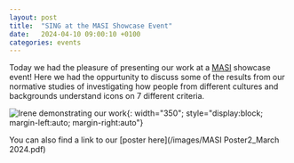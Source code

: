 ```yaml
---
layout: post
title:  "SING at the MASI Showcase Event"
date:   2024-04-10 09:00:10 +0100
categories: events
---
```


Today we had the pleasure of presenting our work at a [MASI](https://www.swansea.ac.uk/masi/) showcase event! Here we had the oppurtunity to discuss some of the results from our normative studies of investigating how people from different cultures and backgrounds understand icons on 7 different criteria. 

![Irene demonstrating our work](/images/masi-showcase-irene-poster.jpg){: width="350"; style="display:block; margin-left:auto; margin-right:auto"}

You can also find a link to our [poster here](/images/MASI Poster2_March 2024.pdf)
